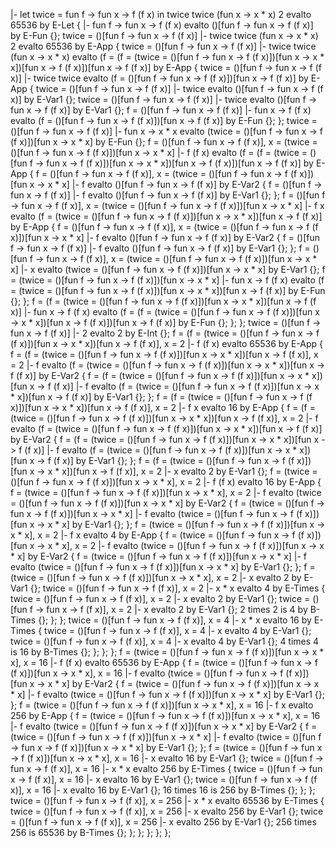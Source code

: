 |- let twice = fun f -> fun x -> f (f x) in twice twice (fun x -> x * x) 2 evalto 65536 by E-Let {
    |- fun f -> fun x -> f (f x) evalto ()[fun f -> fun x -> f (f x)] by E-Fun {};
    twice = ()[fun f -> fun x -> f (f x)] |- twice twice (fun x -> x * x) 2 evalto 65536 by E-App {
        twice = ()[fun f -> fun x -> f (f x)] |- twice twice (fun x -> x * x) evalto (f = (f = (twice = ()[fun f -> fun x -> f (f x)])[fun x -> x * x])[fun x -> f (f x)])[fun x -> f (f x)] by E-App {
            twice = ()[fun f -> fun x -> f (f x)] |- twice twice evalto (f = ()[fun f -> fun x -> f (f x)])[fun x -> f (f x)] by E-App {
                twice = ()[fun f -> fun x -> f (f x)] |- twice evalto ()[fun f -> fun x -> f (f x)] by E-Var1 {};
                twice = ()[fun f -> fun x -> f (f x)] |- twice evalto ()[fun f -> fun x -> f (f x)] by E-Var1 {};
                f = ()[fun f -> fun x -> f (f x)] |- fun x -> f (f x) evalto (f = ()[fun f -> fun x -> f (f x)])[fun x -> f (f x)] by E-Fun {};
            };
            twice = ()[fun f -> fun x -> f (f x)] |- fun x -> x * x evalto (twice = ()[fun f -> fun x -> f (f x)])[fun x -> x * x] by E-Fun {};
            f = ()[fun f -> fun x -> f (f x)], x = (twice = ()[fun f -> fun x -> f (f x)])[fun x -> x * x] |- f (f x) evalto (f = (f = (twice = ()[fun f -> fun x -> f (f x)])[fun x -> x * x])[fun x -> f (f x)])[fun x -> f (f x)] by E-App {
                f = ()[fun f -> fun x -> f (f x)], x = (twice = ()[fun f -> fun x -> f (f x)])[fun x -> x * x] |- f evalto ()[fun f -> fun x -> f (f x)] by E-Var2 {
                    f = ()[fun f -> fun x -> f (f x)] |- f evalto ()[fun f -> fun x -> f (f x)] by E-Var1 {};
                };
                f = ()[fun f -> fun x -> f (f x)], x = (twice = ()[fun f -> fun x -> f (f x)])[fun x -> x * x] |- f x evalto (f = (twice = ()[fun f -> fun x -> f (f x)])[fun x -> x * x])[fun x -> f (f x)] by E-App {
                    f = ()[fun f -> fun x -> f (f x)], x = (twice = ()[fun f -> fun x -> f (f x)])[fun x -> x * x] |- f evalto ()[fun f -> fun x -> f (f x)] by E-Var2 {
                        f = ()[fun f -> fun x -> f (f x)] |- f evalto ()[fun f -> fun x -> f (f x)] by E-Var1 {};
                    };
                    f = ()[fun f -> fun x -> f (f x)], x = (twice = ()[fun f -> fun x -> f (f x)])[fun x -> x * x] |- x evalto (twice = ()[fun f -> fun x -> f (f x)])[fun x -> x * x] by E-Var1 {};
                    f = (twice = ()[fun f -> fun x -> f (f x)])[fun x -> x * x] |- fun x -> f (f x) evalto (f = (twice = ()[fun f -> fun x -> f (f x)])[fun x -> x * x])[fun x -> f (f x)] by E-Fun {};
                };
                f = (f = (twice = ()[fun f -> fun x -> f (f x)])[fun x -> x * x])[fun x -> f (f x)] |- fun x -> f (f x) evalto (f = (f = (twice = ()[fun f -> fun x -> f (f x)])[fun x -> x * x])[fun x -> f (f x)])[fun x -> f (f x)] by E-Fun {};
            };
        };
        twice = ()[fun f -> fun x -> f (f x)] |- 2 evalto 2 by E-Int {};
        f = (f = (twice = ()[fun f -> fun x -> f (f x)])[fun x -> x * x])[fun x -> f (f x)], x = 2 |- f (f x) evalto 65536 by E-App {
            f = (f = (twice = ()[fun f -> fun x -> f (f x)])[fun x -> x * x])[fun x -> f (f x)], x = 2 |- f evalto (f = (twice = ()[fun f -> fun x -> f (f x)])[fun x -> x * x])[fun x -> f (f x)] by E-Var2 {
                f = (f = (twice = ()[fun f -> fun x -> f (f x)])[fun x -> x * x])[fun x -> f (f x)] |- f evalto (f = (twice = ()[fun f -> fun x -> f (f x)])[fun x -> x * x])[fun x -> f (f x)] by E-Var1 {};
            };
            f = (f = (twice = ()[fun f -> fun x -> f (f x)])[fun x -> x * x])[fun x -> f (f x)], x = 2 |- f x evalto 16 by E-App {
                f = (f = (twice = ()[fun f -> fun x -> f (f x)])[fun x -> x * x])[fun x -> f (f x)], x = 2 |- f evalto (f = (twice = ()[fun f -> fun x -> f (f x)])[fun x -> x * x])[fun x -> f (f x)] by E-Var2 {
                    f = (f = (twice = ()[fun f -> fun x -> f (f x)])[fun x -> x * x])[fun x -> f (f x)] |- f evalto (f = (twice = ()[fun f -> fun x -> f (f x)])[fun x -> x * x])[fun x -> f (f x)] by E-Var1 {};
                };
                f = (f = (twice = ()[fun f -> fun x -> f (f x)])[fun x -> x * x])[fun x -> f (f x)], x = 2 |- x evalto 2 by E-Var1 {};
                f = (twice = ()[fun f -> fun x -> f (f x)])[fun x -> x * x], x = 2 |- f (f x) evalto 16 by E-App {
                    f = (twice = ()[fun f -> fun x -> f (f x)])[fun x -> x * x], x = 2 |- f evalto (twice = ()[fun f -> fun x -> f (f x)])[fun x -> x * x] by E-Var2 {
                        f = (twice = ()[fun f -> fun x -> f (f x)])[fun x -> x * x] |- f evalto (twice = ()[fun f -> fun x -> f (f x)])[fun x -> x * x] by E-Var1 {};
                    };
                    f = (twice = ()[fun f -> fun x -> f (f x)])[fun x -> x * x], x = 2 |- f x evalto 4 by E-App {
                        f = (twice = ()[fun f -> fun x -> f (f x)])[fun x -> x * x], x = 2 |- f evalto (twice = ()[fun f -> fun x -> f (f x)])[fun x -> x * x] by E-Var2 {
                            f = (twice = ()[fun f -> fun x -> f (f x)])[fun x -> x * x] |- f evalto (twice = ()[fun f -> fun x -> f (f x)])[fun x -> x * x] by E-Var1 {};
                        };
                        f = (twice = ()[fun f -> fun x -> f (f x)])[fun x -> x * x], x = 2 |- x evalto 2 by E-Var1 {};
                        twice = ()[fun f -> fun x -> f (f x)], x = 2 |- x * x evalto 4 by E-Times {
                            twice = ()[fun f -> fun x -> f (f x)], x = 2 |- x evalto 2 by E-Var1 {};
                            twice = ()[fun f -> fun x -> f (f x)], x = 2 |- x evalto 2 by E-Var1 {};
                            2 times 2 is 4 by B-Times {};
                        };
                    };
                    twice = ()[fun f -> fun x -> f (f x)], x = 4 |- x * x evalto 16 by E-Times {
                        twice = ()[fun f -> fun x -> f (f x)], x = 4 |- x evalto 4 by E-Var1 {};
                        twice = ()[fun f -> fun x -> f (f x)], x = 4 |- x evalto 4 by E-Var1 {};
                        4 times 4 is 16 by B-Times {};
                    };
                };
            };
            f = (twice = ()[fun f -> fun x -> f (f x)])[fun x -> x * x], x = 16 |- f (f x) evalto 65536 by E-App {
                f = (twice = ()[fun f -> fun x -> f (f x)])[fun x -> x * x], x = 16 |- f evalto (twice = ()[fun f -> fun x -> f (f x)])[fun x -> x * x] by E-Var2 {
                    f = (twice = ()[fun f -> fun x -> f (f x)])[fun x -> x * x] |- f evalto (twice = ()[fun f -> fun x -> f (f x)])[fun x -> x * x] by E-Var1 {};
                };
                f = (twice = ()[fun f -> fun x -> f (f x)])[fun x -> x * x], x = 16 |- f x evalto 256 by E-App {
                    f = (twice = ()[fun f -> fun x -> f (f x)])[fun x -> x * x], x = 16 |- f evalto (twice = ()[fun f -> fun x -> f (f x)])[fun x -> x * x] by E-Var2 {
                        f = (twice = ()[fun f -> fun x -> f (f x)])[fun x -> x * x] |- f evalto (twice = ()[fun f -> fun x -> f (f x)])[fun x -> x * x] by E-Var1 {};
                    };
                    f = (twice = ()[fun f -> fun x -> f (f x)])[fun x -> x * x], x = 16 |- x evalto 16 by E-Var1 {};
                    twice = ()[fun f -> fun x -> f (f x)], x = 16 |- x * x evalto 256 by E-Times {
                        twice = ()[fun f -> fun x -> f (f x)], x = 16 |- x evalto 16 by E-Var1 {};
                        twice = ()[fun f -> fun x -> f (f x)], x = 16 |- x evalto 16 by E-Var1 {};
                        16 times 16 is 256 by B-Times {};
                    };
                };
                twice = ()[fun f -> fun x -> f (f x)], x = 256 |- x * x evalto 65536 by E-Times {
                    twice = ()[fun f -> fun x -> f (f x)], x = 256 |- x evalto 256 by E-Var1 {};
                    twice = ()[fun f -> fun x -> f (f x)], x = 256 |- x evalto 256 by E-Var1 {};
                    256 times 256 is 65536 by B-Times {};
                };
            };
        };
    };
};